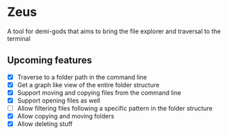 # Zeus

A tool for demi-gods that aims to bring the file explorer and traversal to the terminal

## Upcoming features

- [x] Traverse to a folder path in the command line
- [x]  Get a graph like view of the entire folder structure
- [x]  Support moving and copying files from the command line
- [x]  Support opening files as well
- [ ] Allow filtering files following a specific pattern in the folder structure
- [x] Allow copying and moving folders
- [x] Allow deleting stuff
